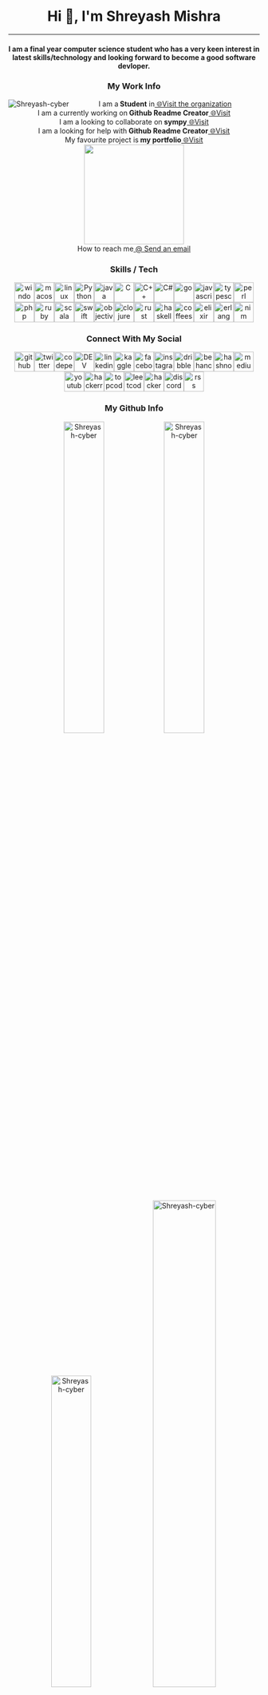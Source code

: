 <!-- for editing in title --><h1 align="center">Hi 👋, I'm Shreyash Mishra</h1><hr><!--for editing in subtitle --><h4 align="center">I am a final year computer science student who has a very keen interest in latest skills/technology and looking forward to become a good software devloper.</h4><!--for editing in work info --><div align="center"><h3>My Work Info</h3><img align="left" src="https://komarev.com/ghpvc/?username=Shreyash-cyber&amp;label=Profile%20views&amp;color=0e75b6&amp;style=flat" alt="Shreyash-cyber"><p>                      I am a<strong> Student</strong>  in<a href="http://www.shreyash.site/" target="_blank"> 🌐Visit the organization</a><br>                      I am a currently working on<strong> Github Readme Creator</strong><a href="https://github.com/Shreyash-cyber/Github_Readme_Creator" target="_blank"> 🌐Visit</a><br>                      I am a looking to collaborate on<strong> sympy</strong><a href="https://github.com/sympy/sympy" target="_blank"> 🌐Visit</a><br>                      I am a looking for help with<strong> Github Readme Creator</strong><a href="https://github.com/Shreyash-cyber/Github_Readme_Creator" target="_blank"> 🌐Visit</a><br>                      My favourite project is<strong> my portfolio</strong><a href="https://github.com/Shreyash-cyber/shreyashmishra" target="_blank"> 🌐Visit</a><br><a href="https://www.resume.com/" target="_blank"><img src="http://www.rachelmaclean.com/wp-content/uploads/2016/06/download-cv-button.png" alt="" width="200px"></a><br>                        How to reach me<a href="mailto: shreyashmishra158@gmail.com"> @ Send an email</a></p></div><!-- for editing in skills / tech --><h3 align="center">Skills / Tech</h3><div align="center"><a href="https://www.microsoft.com/en-in/windows" target="_blank"><img src="https://upload.wikimedia.org/wikipedia/commons/thumb/3/34/Windows_logo_-_2012_derivative.svg/1200px-Windows_logo_-_2012_derivative.svg.png" alt="windows" width="40px"></a><a href="https://www.apple.com/macos/monterey/" target="_blank"><img src="https://seeklogo.com/images/A/apple-mac-os-logo-02F86B913E-seeklogo.com.png" alt="macos" width="40px"></a><a href="https://www.linux.org/" target="_blank"><img src="https://upload.wikimedia.org/wikipedia/commons/thumb/3/35/Tux.svg/800px-Tux.svg.png" alt="linux" width="40px"></a><a href="https://www.python.org/" target="_blank"><img src="https://www.svgrepo.com/show/331553/python-package-index.svg" alt="Python" width="40px"></a><a href="https://www.java.com/en/" target="_blank"><img src="https://www.svgrepo.com/show/43101/java.svg" alt="java" width="40px"></a><a href="https://www.cprogramming.com/" target="_blank"><img src="https://uxwing.com/wp-content/themes/uxwing/download/brands-and-social-media/c-program-icon.png" alt="C" width="40px"></a><a href="https://upload.wikimedia.org/wikipedia/commons/thumb/1/18/ISO_C%2B%2B_Logo.svg/1822px-ISO_C%2B%2B_Logo.svg.png" target="_blank"><img src="https://upload.wikimedia.org/wikipedia/commons/thumb/1/18/ISO_C%2B%2B_Logo.svg/1822px-ISO_C%2B%2B_Logo.svg.png" alt="C++" width="40px"></a><a href="https://docs.microsoft.com/en-us/dotnet/csharp/" target="_blank"><img src="https://seeklogo.com/images/C/c-sharp-c-logo-02F17714BA-seeklogo.com.png" alt="C#" width="40px"></a><a href="https://go.dev/" target="_blank"><img src="https://seeklogo.com/images/G/go-logo-046185B647-seeklogo.com.png" alt="go" width="40px"></a><a href="https://www.javascript.com/" target="_blank"><img src="https://upload.wikimedia.org/wikipedia/commons/thumb/9/99/Unofficial_JavaScript_logo_2.svg/2048px-Unofficial_JavaScript_logo_2.svg.png" alt="javascript" width="40px"></a><a href="https://www.typescriptlang.org/" target="_blank"><img src="https://upload.wikimedia.org/wikipedia/commons/thumb/4/4c/Typescript_logo_2020.svg/1200px-Typescript_logo_2020.svg.png" alt="typescript" width="40px"></a><a href="https://www.perl.org/" target="_blank"><img src="https://upload.wikimedia.org/wikipedia/en/thumb/5/56/Perl_language_logo.svg/1200px-Perl_language_logo.svg.png" alt="perl" width="40px"></a><a href="https://www.php.net/" target="_blank"><img src="https://upload.wikimedia.org/wikipedia/commons/thumb/2/27/PHP-logo.svg/2560px-PHP-logo.svg.png" alt="php" width="40px"></a><a href="https://www.ruby-lang.org/en/" target="_blank"><img src="https://upload.wikimedia.org/wikipedia/commons/thumb/7/73/Ruby_logo.svg/1200px-Ruby_logo.svg.png" alt="ruby" width="40px"></a><a href="https://www.scala-lang.org/" target="_blank"><img src="https://seeklogo.com/images/S/scala-logo-8570724313-seeklogo.com.png" alt="scala" width="40px"></a><a href="https://www.swift.com/" target="_blank"><img src="https://cdn4.iconfinder.com/data/icons/logos-3/504/Swift-2-512.png" alt="swift" width="40px"></a><a href="https://developer.apple.com/library/archive/documentation/Cocoa/Conceptual/ProgrammingWithObjectiveC/Introduction/Introduction.html" target="_blank"><img src="https://seeklogo.com/images/O/objective-c-logo-81746870EF-seeklogo.com.png" alt="objective-c" width="40px"></a><a href="https://clojure.org/" target="_blank"><img src="https://upload.wikimedia.org/wikipedia/commons/thumb/5/5d/Clojure_logo.svg/256px-Clojure_logo.svg.png" alt="clojure" width="40px"></a><a href="https://www.rust-lang.org/" target="_blank"><img src="https://upload.wikimedia.org/wikipedia/commons/thumb/d/d5/Rust_programming_language_black_logo.svg/2048px-Rust_programming_language_black_logo.svg.png" alt="rust" width="40px"></a><a href="https://www.haskell.org/" target="_blank"><img src="https://upload.wikimedia.org/wikipedia/commons/thumb/1/1c/Haskell-Logo.svg/2560px-Haskell-Logo.svg.png" alt="haskell" width="40px"></a><a href="https://coffeescript.org/" target="_blank"><img src="https://cdn.worldvectorlogo.com/logos/coffeescript.svg" alt="coffeescript" width="40px"></a><a href="https://elixir-lang.org/" target="_blank"><img src="https://seeklogo.com/images/E/elixir-logo-CF24E6FA55-seeklogo.com.png" alt="elixir" width="40px"></a><a href="https://www.erlang.org/" target="_blank"><img src="https://upload.wikimedia.org/wikipedia/commons/thumb/0/04/Erlang_logo.svg/2337px-Erlang_logo.svg.png" alt="erlang" width="40px"></a><a href="https://nim-lang.org/" target="_blank"><img src="https://upload.wikimedia.org/wikipedia/commons/thumb/e/e3/Nim_logo.svg/356px-Nim_logo.svg.png" alt="nim" width="40px"></a></div><!-- for editing in social handels --><h3 align="center">Connect With My Social</h3><div align="center"><a href="https://github.com/Shreyash-cyber" target="_blank"><img src="https://cdn4.iconfinder.com/data/icons/iconsimple-logotypes/512/github-512.png" alt="github" width="40px" a;=""></a><a href="https://github.com/Shreyash-cyber" target="_blank"><img src="https://pnggrid.com/wp-content/uploads/2021/07/Twitter-Logo-Square.png" alt="twitter" width="40px" a;=""></a><a href="https://github.com/Shreyash-cyber" target="_blank"><img src="https://img.favpng.com/13/19/12/computer-icons-scalable-vector-graphics-portable-network-graphics-codepen-png-favpng-T8NcxG8PN1La2ZkBAEwXK3Niq.jpg" alt="codepen" width="40px" a;=""></a><a href="https://github.com/Shreyash-cyber" target="_blank"><img src="https://iconape.com/wp-content/png_logo_vector/dev.png" alt="DEV" width="40px" a;=""></a><a href="https://github.com/Shreyash-cyber" target="_blank"><img src="https://upload.wikimedia.org/wikipedia/commons/thumb/c/ca/LinkedIn_logo_initials.png/600px-LinkedIn_logo_initials.png" alt="linkedin" width="40px" a;=""></a><a href="https://github.com/Shreyash-cyber" target="_blank"><img src="https://cdn.iconscout.com/icon/free/png-256/kaggle-3521526-2945029.png" alt="kaggle" width="40px" a;=""></a><a href="https://github.com/Shreyash-cyber" target="_blank"><img src="https://www.edigitalagency.com.au/wp-content/uploads/Facebook-logo-blue-circle-large-transparent-png.png" alt="facebook" width="40px" a;=""></a><a href="https://github.com/Shreyash-cyber" target="_blank"><img src="https://assets.stickpng.com/thumbs/580b57fcd9996e24bc43c521.png" alt="instagram" width="40px" a;=""></a><a href="https://github.com/Shreyash-cyber" target="_blank"><img src="https://cdn.freebiesupply.com/logos/large/2x/dribbble-icon-1-logo-png-transparent.png" alt="dribble" width="40px" a;=""></a><a href="https://github.com/Shreyash-cyber" target="_blank"><img src="https://cdn.freebiesupply.com/logos/large/2x/behance-1-logo-png-transparent.png" alt="behance" width="40px" a;=""></a><a href="https://github.com/Shreyash-cyber" target="_blank"><img src="https://cdn.hashnode.com/res/hashnode/image/upload/v1611902473383/CDyAuTy75.png?auto=compress" alt="hashnode" width="40px" a;=""></a><a href="https://github.com/Shreyash-cyber" target="_blank"><img src="https://brandslogos.com/wp-content/uploads/images/large/medium-logo.png" alt="medium" width="40px" a;=""></a><a href="https://github.com/Shreyash-cyber" target="_blank"><img src="https://assets.stickpng.com/images/580b57fcd9996e24bc43c545.png" alt="youtube" width="40px" a;=""></a><a href="https://github.com/Shreyash-cyber" target="_blank"><img src="https://cdn.icon-icons.com/icons2/2389/PNG/512/hackerrank_logo_icon_145206.png" alt="hackerrank" width="40px" a;=""></a><a href="https://github.com/Shreyash-cyber" target="_blank"><img src="https://image4.owler.com/logo/topcoder_owler_20200130_161541_original.png" alt="topcoder" width="40px" a;=""></a><a href="https://github.com/Shreyash-cyber" target="_blank"><img src="https://upload.wikimedia.org/wikipedia/commons/1/19/LeetCode_logo_black.png" alt="leetcode" width="40px" a;=""></a><a href="https://github.com/Shreyash-cyber" target="_blank"><img src="https://upload.wikimedia.org/wikipedia/commons/thumb/e/e8/HackerEarth_logo.png/800px-HackerEarth_logo.png" alt="hackerearth" width="40px" a;=""></a><a href="https://github.com/Shreyash-cyber" target="_blank"><img src="https://pnggrid.com/wp-content/uploads/2021/05/Discord-Logo-Square-1024x1024.png" alt="discord" width="40px" a;=""></a><a href="https://github.com/Shreyash-cyber" target="_blank"><img src="https://cdn.pixabay.com/photo/2012/04/15/22/00/rss-35468_640.png" alt="rss" width="40px" a;=""></a></div><!-- for editing in github info --><h3 align="center">My Github Info</h3><div align="center"><img src="https://github-readme-stats.vercel.app/api?username=Shreyash-cyber&amp;show_icons=true&amp;locale=en" alt="Shreyash-cyber" width="40%"><img src="https://github-readme-streak-stats.herokuapp.com/?user=Shreyash-cyber&amp;" alt="Shreyash-cyber" width="40%"><img src="https://github-readme-stats.vercel.app/api/top-langs?username=Shreyash-cyber&amp;show_icons=true&amp;locale=en&amp;layout=compact" alt="Shreyash-cyber" width="40%"><a href="https://github.com/ryo-ma/github-profile-trophy"><img src="https://github-profile-trophy.vercel.app/?username=Shreyash-cyber" alt="Shreyash-cyber" width="50%"></a></div><div align="center"><h3>Support Me</h3><a href="https://www.buymeacoffee.com/shreyashmishra"><img src="https://cdn.buymeacoffee.com/buttons/v2/default-yellow.png" height="50" width="210" alt=""></a><a href="https://www.buymeacoffee.com/shreyashmishra"><img src="https://s302.podbean.com/pb/e762bedeb224ff522e7c58443ffc864e/6326c807/data1/fs71/4716769/uploads/become_a_supporter-button.png" height="50" width="210" alt=""></a></div>
